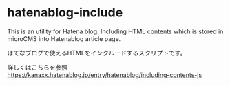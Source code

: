 # hatenablog-include
This is an utility for Hatena blog.
Including HTML contents which is stored in microCMS into Hatenablog article page.

はてなブログで使えるHTMLをインクルードするスクリプトです。

詳しくはこちらを参照
https://kanaxx.hatenablog.jp/entry/hatenablog/including-contents-js
